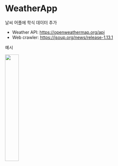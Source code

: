# WeatherApp

날씨 어플에 학식 데이터 추가

- Weather API: https://openweathermap.org/api
- Web crawler: https://jsoup.org/news/release-1.13.1


예시

<img width="30%" src="https://user-images.githubusercontent.com/66822201/212537634-555281ba-6ba9-4ccb-9a73-4ff738ec6a4d.png">